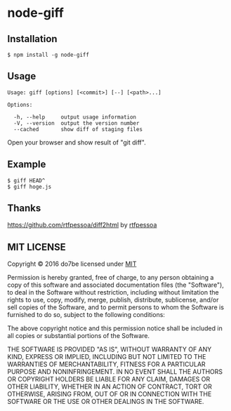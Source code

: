 # node-giff

## Installation

```
$ npm install -g node-giff
```

## Usage

```
Usage: giff [options] [<commit>] [--] [<path>...]

Options:

  -h, --help     output usage information
  -V, --version  output the version number
  --cached       show diff of staging files
```

Open your browser and show result of "git diff".

## Example

```
$ giff HEAD^
$ giff hoge.js
```

## Thanks

https://github.com/rtfpessoa/diff2html by [rtfpessoa](https://github.com/rtfpessoa)

## MIT LICENSE

Copyright © 2016 do7be licensed under [MIT](http://opensource.org/licenses/MIT)

Permission is hereby granted, free of charge, to any person obtaining a copy of this software and associated documentation files (the "Software"), to deal in the Software without restriction, including without limitation the rights to use, copy, modify, merge, publish, distribute, sublicense, and/or sell copies of the Software, and to permit persons to whom the Software is furnished to do so, subject to the following conditions:

The above copyright notice and this permission notice shall be included in all copies or substantial portions of the Software.

THE SOFTWARE IS PROVIDED "AS IS", WITHOUT WARRANTY OF ANY KIND, EXPRESS OR IMPLIED, INCLUDING BUT NOT LIMITED TO THE WARRANTIES OF MERCHANTABILITY, FITNESS FOR A PARTICULAR PURPOSE AND NONINFRINGEMENT. IN NO EVENT SHALL THE AUTHORS OR COPYRIGHT HOLDERS BE LIABLE FOR ANY CLAIM, DAMAGES OR OTHER LIABILITY, WHETHER IN AN ACTION OF CONTRACT, TORT OR OTHERWISE, ARISING FROM, OUT OF OR IN CONNECTION WITH THE SOFTWARE OR THE USE OR OTHER DEALINGS IN THE SOFTWARE.
